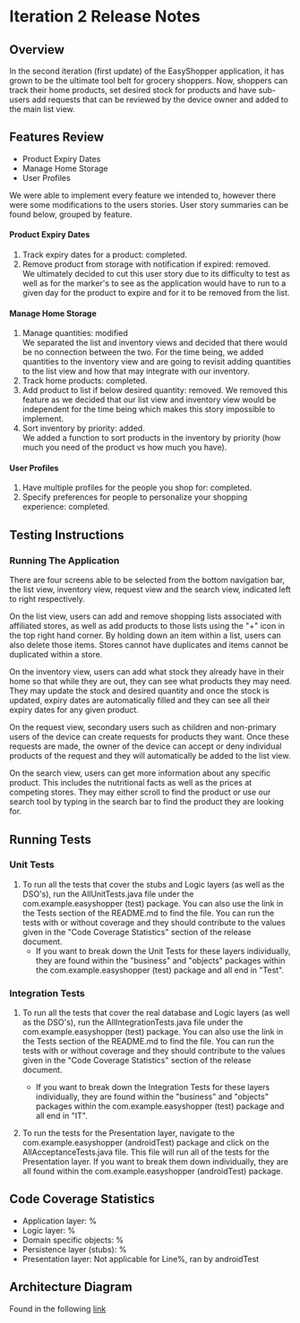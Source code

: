 # Iteration 2 Release Notes

## Overview
In the second iteration (first update) of the EasyShopper application, it has grown to be the ultimate tool belt for grocery shoppers. Now, shoppers can track their home products, set desired stock for products and have sub-users add requests that can be reviewed by the device owner and added to the main list view. 

## Features Review

- Product Expiry Dates
- Manage Home Storage
- User Profiles

We were able to implement every feature we intended to, however there were some modifications to the users stories. User story summaries can be found below, grouped by feature.

#### Product Expiry Dates
1. Track expiry dates for a product: completed.
2. Remove product from storage with notification if expired: removed.\
    We ultimately decided to cut this user story due to its difficulty to test as well as for the marker's to see as the application would have to run to a given day for the product to expire and for it to be removed from the list.

#### Manage Home Storage
1. Manage quantities: modified\
    We separated the list and inventory views and decided that there would be no connection between the two. For the time being, we added quantities to the inventory view and are going to revisit adding quantities to the list view and how that may integrate with our inventory.
2. Track home products: completed.
3. Add product to list if below desired quantity: removed.
    We removed this feature as we decided that our list view and inventory view would be independent for the time being which makes this story impossible to implement.
4. Sort inventory by priority: added.\
    We added a function to sort products in the inventory by priority (how much you need of the product vs how much you have).

#### User Profiles
1. Have multiple profiles for the people you shop for: completed.
2. Specify preferences for people to personalize your shopping experience: completed.
 
## Testing Instructions

### Running The Application
There are four screens able to be selected from the bottom navigation bar, the list view, inventory view, request view and the search view, indicated left to right respectively. 

On the list view, users can add and remove shopping lists associated with affiliated stores, as well as add products to those lists using the "+" icon in the top right hand corner. By holding down an item within a list, users can also delete those items. Stores cannot have duplicates and items cannot be duplicated within a store.

On the inventory view, users can add what stock they already have in their home so that while they are out, they can see what products they may need. They may update the stock and desired quantity and once the stock is updated, expiry dates are automatically filled and they can see all their expiry dates for any given product.

On the request view, secondary users such as children and non-primary users of the device can create requests for products they want. Once these requests are made, the owner of the device can accept or deny individual products of the request and they will automatically be added to the list view.

On the search view, users can get more information about any specific product. This includes the nutritional facts as well as the prices at competing stores. They may either scroll to find the product or use our search tool by typing in the search bar to find the product they are looking for.

## Running Tests
### Unit Tests
1. To run all the tests that cover the stubs and Logic layers (as well as the DSO's), run the AllUnitTests.java file under the com.example.easyshopper (test) package. You can also use the link in the Tests section of the README.md to find the file. You can run the tests with or without coverage and they should contribute to the values given in the "Code Coverage Statistics" section of the release document.
    - If you want to break down the Unit Tests for these layers individually, they are found within the "business" and "objects" packages within the com.example.easyshopper (test) package and all end in "Test".

### Integration Tests
1. To run all the tests that cover the real database and Logic layers (as well as the DSO's), run the AllIntegrationTests.java file under the com.example.easyshopper (test) package. You can also use the link in the Tests section of the README.md to find the file. You can run the tests with or without coverage and they should contribute to the values given in the "Code Coverage Statistics" section of the release document.
    - If you want to break down the Integration Tests for these layers individually, they are found within the "business" and "objects" packages within the com.example.easyshopper (test) package and all end in "IT".

2. To run the tests for the Presentation layer, navigate to the com.example.easyshopper (androidTest) package and click on the AllAcceptanceTests.java file. This file will run all of the tests for the Presentation layer. If you want to break them down individually, they are all found within the com.example.easyshopper (androidTest) package.

## Code Coverage Statistics
- Application layer: %
- Logic layer: %
- Domain specific objects: %
- Persistence layer (stubs): %
- Presentation layer: Not applicable for Line%, ran by androidTest

## Architecture Diagram
Found in the following [link](https://code.cs.umanitoba.ca/comp3350-winter2024/lethalcompany-a01-13/-/blob/main/Documents/Iteration%202/Iteration_2_Architecture_Diagram.png)
